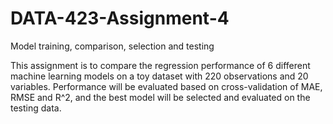 # DATA-423-Assignment-4
Model training, comparison, selection and testing

This assignment is to compare the regression performance of 6 different machine learning 
models on a toy dataset with 220 observations and 20 variables. Performance will be 
evaluated based on cross-validation of MAE, RMSE and R^2, and the best model will be
selected and evaluated on the testing data.
